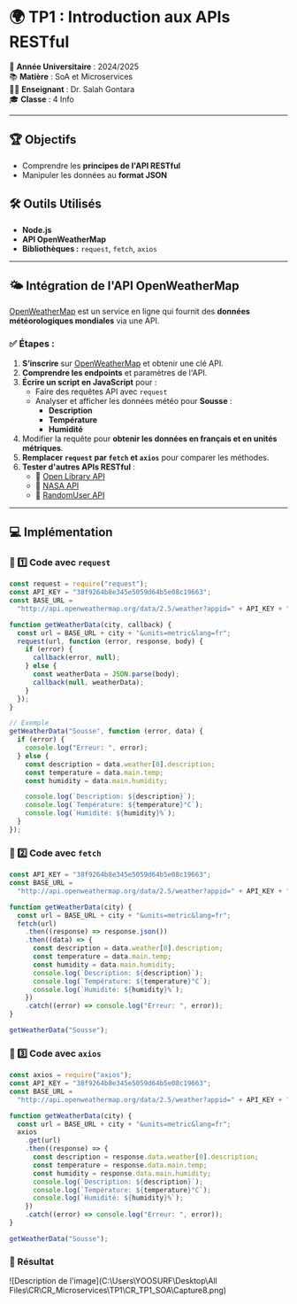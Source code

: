 # 🌍 TP1 : Introduction aux APIs RESTful  
📅 **Année Universitaire** : 2024/2025  
📚 **Matière** : SoA et Microservices  
👨‍🏫 **Enseignant** : Dr. Salah Gontara  
🎓 **Classe** : 4 Info  

---

## 🏆 Objectifs  
- Comprendre les **principes de l'API RESTful**  
- Manipuler les données au **format JSON**  

## 🛠 Outils Utilisés  
- **Node.js**  
- **API OpenWeatherMap**  
- **Bibliothèques :** `request`, `fetch`, `axios`  

---

## 🌤 Intégration de l'API OpenWeatherMap  
[OpenWeatherMap](https://openweathermap.org/api) est un service en ligne qui fournit des **données météorologiques mondiales** via une API.  

### ✅ Étapes :  
1. **S’inscrire** sur [OpenWeatherMap](https://openweathermap.org/api) et obtenir une clé API.  
2. **Comprendre les endpoints** et paramètres de l'API.  
3. **Écrire un script en JavaScript** pour :  
   - Faire des requêtes API avec `request`  
   - Analyser et afficher les données météo pour **Sousse** :  
     - **Description**  
     - **Température**  
     - **Humidité**  
4. Modifier la requête pour **obtenir les données en français et en unités métriques**.  
5. **Remplacer `request` par `fetch` et `axios`** pour comparer les méthodes.  
6. **Tester d'autres APIs RESTful** :  
   - 📖 [Open Library API](https://openlibrary.org/developers/api)  
   - 🚀 [NASA API](https://api.nasa.gov/)  
   - 👤 [RandomUser API](https://randomuser.me/)  

---

## 💻 Implémentation  

### 🔹 1️⃣ Code avec `request`  
```javascript
const request = require("request");
const API_KEY = "38f9264b8e345e5059d64b5e08c19663";
const BASE_URL =
  "http://api.openweathermap.org/data/2.5/weather?appid=" + API_KEY + "&q=";

function getWeatherData(city, callback) {
  const url = BASE_URL + city + "&units=metric&lang=fr";
  request(url, function (error, response, body) {
    if (error) {
      callback(error, null);
    } else {
      const weatherData = JSON.parse(body);
      callback(null, weatherData);
    }
  });
}

// Exemple
getWeatherData("Sousse", function (error, data) {
  if (error) {
    console.log("Erreur: ", error);
  } else {
    const description = data.weather[0].description;
    const temperature = data.main.temp;
    const humidity = data.main.humidity;

    console.log(`Description: ${description}`);
    console.log(`Température: ${temperature}°C`);
    console.log(`Humidité: ${humidity}%`);
  }
});

```
### 🔹 2️⃣ Code avec `fetch`
```javascript
const API_KEY = "38f9264b8e345e5059d64b5e08c19663";
const BASE_URL =
  "http://api.openweathermap.org/data/2.5/weather?appid=" + API_KEY + "&q=";

function getWeatherData(city) {
  const url = BASE_URL + city + "&units=metric&lang=fr";
  fetch(url)
    .then((response) => response.json())
    .then((data) => {
      const description = data.weather[0].description;
      const temperature = data.main.temp;
      const humidity = data.main.humidity;
      console.log(`Description: ${description}`);
      console.log(`Température: ${temperature}°C`);
      console.log(`Humidité: ${humidity}%`);
    })
    .catch((error) => console.log("Erreur: ", error));
}

getWeatherData("Sousse");

```
### 🔹 3️⃣ Code avec `axios`
```javascript
const axios = require("axios");
const API_KEY = "38f9264b8e345e5059d64b5e08c19663";
const BASE_URL =
  "http://api.openweathermap.org/data/2.5/weather?appid=" + API_KEY + "&q=";

function getWeatherData(city) {
  const url = BASE_URL + city + "&units=metric&lang=fr";
  axios
    .get(url)
    .then((response) => {
      const description = response.data.weather[0].description;
      const temperature = response.data.main.temp;
      const humidity = response.data.main.humidity;
      console.log(`Description: ${description}`);
      console.log(`Température: ${temperature}°C`);
      console.log(`Humidité: ${humidity}%`);
    })
    .catch((error) => console.log("Erreur: ", error));
}

getWeatherData("Sousse");
```
### 📸 Résultat
![Description de l'image](C:\Users\YOOSURF\Desktop\All Files\CR\CR_Microservices\TP1\CR_TP1_SOA\Capture8.png)
